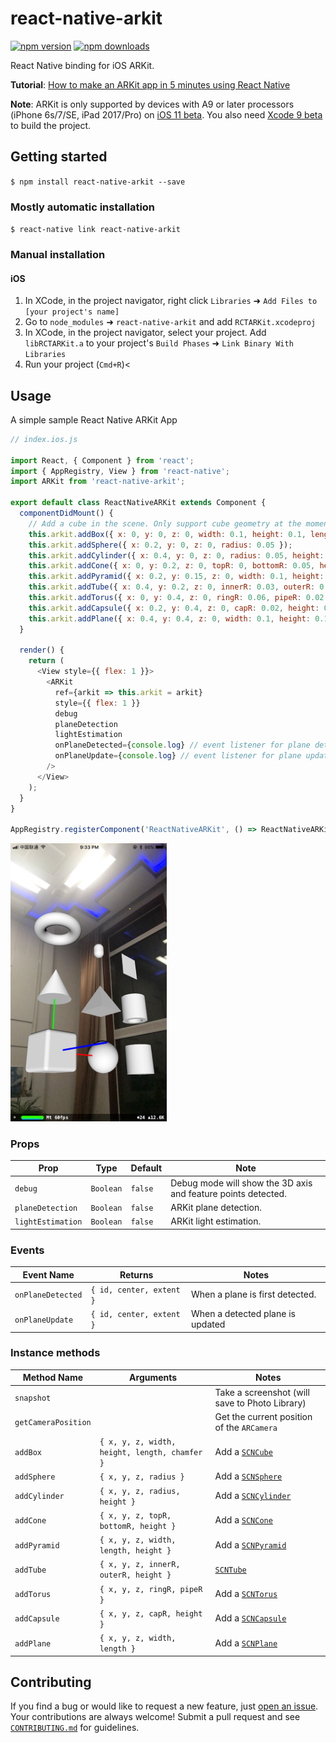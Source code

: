 # react-native-arkit

[![npm version](https://img.shields.io/npm/v/react-native-arkit.svg?style=flat)](https://www.npmjs.com/package/react-native-arkit)
[![npm downloads](https://img.shields.io/npm/dm/react-native-arkit.svg?style=flat)](https://www.npmjs.com/package/react-native-arkit)

React Native binding for iOS ARKit.

**Tutorial**: [How to make an ARKit app in 5 minutes using React Native](https://medium.com/@HippoAR/how-to-make-your-own-arkit-app-in-5-minutes-using-react-native-9d7ce109a4c2)

**Note**: ARKit is only supported by devices with A9 or later processors (iPhone 6s/7/SE, iPad 2017/Pro) on [iOS 11 beta](https://developer.apple.com/download/). You also need [Xcode 9 beta](https://developer.apple.com/download/) to build the project.

## Getting started

`$ npm install react-native-arkit --save`

### Mostly automatic installation

`$ react-native link react-native-arkit`

### Manual installation


#### iOS

1. In XCode, in the project navigator, right click `Libraries` ➜ `Add Files to [your project's name]`
2. Go to `node_modules` ➜ `react-native-arkit` and add `RCTARKit.xcodeproj`
3. In XCode, in the project navigator, select your project. Add `libRCTARKit.a` to your project's `Build Phases` ➜ `Link Binary With Libraries`
4. Run your project (`Cmd+R`)<


## Usage

A simple sample React Native ARKit App

```javascript
// index.ios.js

import React, { Component } from 'react';
import { AppRegistry, View } from 'react-native';
import ARKit from 'react-native-arkit';

export default class ReactNativeARKit extends Component {
  componentDidMount() {
    // Add a cube in the scene. Only support cube geometry at the moment
    this.arkit.addBox({ x: 0, y: 0, z: 0, width: 0.1, height: 0.1, length: 0.1, chamfer: 0.01 });
    this.arkit.addSphere({ x: 0.2, y: 0, z: 0, radius: 0.05 });
    this.arkit.addCylinder({ x: 0.4, y: 0, z: 0, radius: 0.05, height: 0.1 });
    this.arkit.addCone({ x: 0, y: 0.2, z: 0, topR: 0, bottomR: 0.05, height: 0.1 });
    this.arkit.addPyramid({ x: 0.2, y: 0.15, z: 0, width: 0.1, height: 0.1, length: 0.1 });
    this.arkit.addTube({ x: 0.4, y: 0.2, z: 0, innerR: 0.03, outerR: 0.05, height: 0.1 });
    this.arkit.addTorus({ x: 0, y: 0.4, z: 0, ringR: 0.06, pipeR: 0.02 });
    this.arkit.addCapsule({ x: 0.2, y: 0.4, z: 0, capR: 0.02, height: 0.06 });
    this.arkit.addPlane({ x: 0.4, y: 0.4, z: 0, width: 0.1, height: 0.1 });
  }

  render() {
    return (
      <View style={{ flex: 1 }}>
        <ARKit
          ref={arkit => this.arkit = arkit}
          style={{ flex: 1 }}
          debug
          planeDetection
          lightEstimation
          onPlaneDetected={console.log} // event listener for plane detection
          onPlaneUpdate={console.log} // event listener for plane update
        />
      </View>
    );
  }
}

AppRegistry.registerComponent('ReactNativeARKit', () => ReactNativeARKit);

```

<img src="screenshots/geometries.jpg" width="250">

### Props

| Prop | Type | Default | Note |
|---|---|---|---|
| `debug` | `Boolean` | `false` | Debug mode will show the 3D axis and feature points detected.
| `planeDetection` | `Boolean` | `false` | ARKit plane detection.
| `lightEstimation` | `Boolean` | `false` | ARKit light estimation.

### Events

| Event Name | Returns | Notes
|---|---|---|
| `onPlaneDetected` | `{ id, center, extent }` | When a plane is first detected.
| `onPlaneUpdate` | `{ id, center, extent }` | When a detected plane is updated

### Instance methods

| Method Name | Arguments | Notes
|---|---|---|
| `snapshot` |  | Take a screenshot (will save to Photo Library)
| `getCameraPosition` |  | Get the current position of the `ARCamera`
| `addBox` | `{ x, y, z, width, height, length, chamfer }` | Add a [`SCNCube`](https://developer.apple.com/documentation/scenekit/scnbox)
| `addSphere` | `{ x, y, z, radius }` | Add a [`SCNSphere`](https://developer.apple.com/documentation/scenekit/scnsphere)
| `addCylinder` | `{ x, y, z, radius, height }` | Add a [`SCNCylinder`](https://developer.apple.com/documentation/scenekit/scncylinder)
| `addCone` | `{ x, y, z, topR, bottomR, height }` | Add a [`SCNCone`](https://developer.apple.com/documentation/scenekit/scncone)
| `addPyramid` | `{ x, y, z, width, length, height }` | Add a [`SCNPyramid`](https://developer.apple.com/documentation/scenekit/scnpyramid)
| `addTube` | `{ x, y, z, innerR, outerR, height }` | [`SCNTube`](https://developer.apple.com/documentation/scenekit/scntube)
| `addTorus` | `{ x, y, z, ringR, pipeR }` | Add a [`SCNTorus`](https://developer.apple.com/documentation/scenekit/scntorus)
| `addCapsule` | `{ x, y, z, capR, height }` | Add a [`SCNCapsule`](https://developer.apple.com/documentation/scenekit/scncapsule)
| `addPlane` | `{ x, y, z, width, length }` | Add a [`SCNPlane`](https://developer.apple.com/documentation/scenekit/scnplane)



## Contributing

If you find a bug or would like to request a new feature, just [open an issue](https://github.com/HippoAR/react-native-arkit/issues/new). Your contributions are always welcome! Submit a pull request and see [`CONTRIBUTING.md`](CONTRIBUTING.md) for guidelines.
